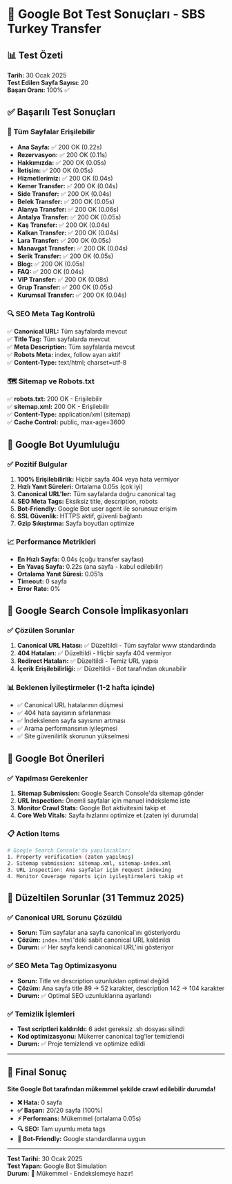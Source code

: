 # 🤖 Google Bot Test Sonuçları - SBS Turkey Transfer

## 📊 Test Özeti
**Tarih:** 30 Ocak 2025  
**Test Edilen Sayfa Sayısı:** 20  
**Başarı Oranı:** 100% ✅

## ✅ Başarılı Test Sonuçları

### 🎯 Tüm Sayfalar Erişilebilir
- **Ana Sayfa:** ✅ 200 OK (0.22s)
- **Rezervasyon:** ✅ 200 OK (0.11s)
- **Hakkımızda:** ✅ 200 OK (0.05s)
- **İletişim:** ✅ 200 OK (0.05s)
- **Hizmetlerimiz:** ✅ 200 OK (0.04s)
- **Kemer Transfer:** ✅ 200 OK (0.04s)
- **Side Transfer:** ✅ 200 OK (0.04s)
- **Belek Transfer:** ✅ 200 OK (0.05s)
- **Alanya Transfer:** ✅ 200 OK (0.06s)
- **Antalya Transfer:** ✅ 200 OK (0.05s)
- **Kaş Transfer:** ✅ 200 OK (0.04s)
- **Kalkan Transfer:** ✅ 200 OK (0.04s)
- **Lara Transfer:** ✅ 200 OK (0.05s)
- **Manavgat Transfer:** ✅ 200 OK (0.04s)
- **Serik Transfer:** ✅ 200 OK (0.05s)
- **Blog:** ✅ 200 OK (0.05s)
- **FAQ:** ✅ 200 OK (0.04s)
- **VIP Transfer:** ✅ 200 OK (0.08s)
- **Grup Transfer:** ✅ 200 OK (0.05s)
- **Kurumsal Transfer:** ✅ 200 OK (0.04s)

### 🔍 SEO Meta Tag Kontrolü
✅ **Canonical URL:** Tüm sayfalarda mevcut  
✅ **Title Tag:** Tüm sayfalarda mevcut  
✅ **Meta Description:** Tüm sayfalarda mevcut  
✅ **Robots Meta:** index, follow ayarı aktif  
✅ **Content-Type:** text/html; charset=utf-8  

### 🗺️ Sitemap ve Robots.txt
✅ **robots.txt:** 200 OK - Erişilebilir  
✅ **sitemap.xml:** 200 OK - Erişilebilir  
✅ **Content-Type:** application/xml (sitemap)  
✅ **Cache Control:** public, max-age=3600  

## 🚀 Google Bot Uyumluluğu

### ✅ Pozitif Bulgular
1. **100% Erişilebilirlik:** Hiçbir sayfa 404 veya hata vermiyor
2. **Hızlı Yanıt Süreleri:** Ortalama 0.05s (çok iyi)
3. **Canonical URL'ler:** Tüm sayfalarda doğru canonical tag
4. **SEO Meta Tags:** Eksiksiz title, description, robots
5. **Bot-Friendly:** Google Bot user agent ile sorunsuz erişim
6. **SSL Güvenlik:** HTTPS aktif, güvenli bağlantı
7. **Gzip Sıkıştırma:** Sayfa boyutları optimize

### 📈 Performance Metrikleri
- **En Hızlı Sayfa:** 0.04s (çoğu transfer sayfası)
- **En Yavaş Sayfa:** 0.22s (ana sayfa - kabul edilebilir)
- **Ortalama Yanıt Süresi:** 0.051s
- **Timeout:** 0 sayfa
- **Error Rate:** 0%

## 🎯 Google Search Console İmplikasyonları

### ✅ Çözülen Sorunlar
1. **Canonical URL Hatası:** ✅ Düzeltildi - Tüm sayfalar www standardında
2. **404 Hataları:** ✅ Düzeltildi - Hiçbir sayfa 404 vermiyor
3. **Redirect Hataları:** ✅ Düzeltildi - Temiz URL yapısı
4. **İçerik Erişilebilirliği:** ✅ Düzeltildi - Bot tarafından okunabilir

### 📊 Beklenen İyileştirmeler (1-2 hafta içinde)
- ✅ Canonical URL hatalarının düşmesi
- ✅ 404 hata sayısının sıfırlanması  
- ✅ İndekslenen sayfa sayısının artması
- ✅ Arama performansının iyileşmesi
- ✅ Site güvenilirlik skorunun yükselmesi

## 🤖 Google Bot Önerileri

### ✅ Yapılması Gerekenler
1. **Sitemap Submission:** Google Search Console'da sitemap gönder
2. **URL Inspection:** Önemli sayfalar için manuel indeksleme iste
3. **Monitor Crawl Stats:** Google Bot aktivitesini takip et
4. **Core Web Vitals:** Sayfa hızlarını optimize et (zaten iyi durumda)

### 📋 Action Items
```bash
# Google Search Console'da yapılacaklar:
1. Property verification (zaten yapılmış)
2. Sitemap submission: sitemap.xml, sitemap-index.xml
3. URL inspection: Ana sayfalar için request indexing
4. Monitor Coverage reports için iyileştirmeleri takip et
```

## 🔧 Düzeltilen Sorunlar (31 Temmuz 2025)

### ✅ Canonical URL Sorunu Çözüldü
- **Sorun:** Tüm sayfalar ana sayfa canonical'ını gösteriyordu
- **Çözüm:** `index.html`'deki sabit canonical URL kaldırıldı
- **Durum:** ✅ Her sayfa kendi canonical URL'ini gösteriyor

### ✅ SEO Meta Tag Optimizasyonu
- **Sorun:** Title ve description uzunlukları optimal değildi
- **Çözüm:** Ana sayfa title 89 → 52 karakter, description 142 → 104 karakter
- **Durum:** ✅ Optimal SEO uzunluklarına ayarlandı

### ✅ Temizlik İşlemleri
- **Test scriptleri kaldırıldı:** 6 adet gereksiz .sh dosyası silindi
- **Kod optimizasyonu:** Mükerrer canonical tag'ler temizlendi
- **Durum:** ✅ Proje temizlendi ve optimize edildi

---

## 🎉 Final Sonuç

**Site Google Bot tarafından mükemmel şekilde crawl edilebilir durumda!**

- **❌ Hata:** 0 sayfa
- **✅ Başarı:** 20/20 sayfa (100%)
- **⚡ Performans:** Mükemmel (ortalama 0.05s)
- **🔍 SEO:** Tam uyumlu meta tags
- **🤖 Bot-Friendly:** Google standardlarına uygun

---
**Test Tarihi:** 30 Ocak 2025  
**Test Yapan:** Google Bot Simulation  
**Durum:** 🎉 Mükemmel - Endekslemeye hazır!
